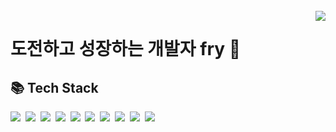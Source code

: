 <!--
**gxxrxn/gxxrxn** is a ✨ _special_ ✨ repository because its `README.md` (this file) appears on your GitHub profile.

Here are some ideas to get you started:

- 🔭 I’m currently working on ...
- 🌱 I’m currently learning ...
- 👯 I’m looking to collaborate on ...
- 🤔 I’m looking for help with ...
- 💬 Ask me about ...
- 📫 How to reach me: ...
- 😄 Pronouns: ...
- ⚡ Fun fact: ...
-->

<br>
<div>
    <img src="https://hits.seeyoufarm.com/api/count/incr/badge.svg?url=https%3A%2F%2Fgithub.com%2Fgxxrxn%2Fhit-counter&count_bg=%23FFC500&title_bg=%23000000&icon=sourcegraph.svg&icon_color=%23FCCD2F&title=hits&edge_flat=false" align="right"/>
</div>

# 도전하고 성장하는 개발자 fry 🍳

## 📚 Tech Stack
<div align="left">
    <img src="https://img.shields.io/badge/HTML5-e34f26?style=flat-square&logo=html5&logoColor=white"/>&nbsp;
    <img src="https://img.shields.io/badge/css-686de0?style=flat-square&logo=css3&logoColor=white"/>&nbsp;
    <img src="https://img.shields.io/badge/JavaScript-f9ca24?style=flat-square&logo=javascript&logoColor=white"/>&nbsp;
    <img src="https://img.shields.io/badge/Python-3766AB?style=flat-square&logo=Python&logoColor=white"/>&nbsp;
    <img src="https://img.shields.io/badge/Flask-000000?style=flat-square&logo=Flask&logoColor=white"/>&nbsp;
    <img src="https://img.shields.io/badge/Django-092E20?style=flat-square&logo=Django&logoColor=white"/>&nbsp;
    <img src="https://img.shields.io/badge/Java-007396?style=flat-square&logo=Java&logoColor=white"/>&nbsp;
    <img src="https://img.shields.io/badge/C-A8B9CC?style=flat-square&logo=C&logoColor=white"/>&nbsp;
    <img src="https://img.shields.io/badge/C++-00599C?style=flat-square&logo=C%2B%2B&logoColor=white"/>&nbsp;
    <img src="https://img.shields.io/badge/aws-333664?style=flat-square&logo=amazon-aws&logoColor=white"/>
    
</div>

